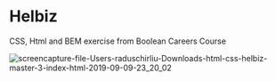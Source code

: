 # Helbiz

CSS, Html and BEM exercise from Boolean Careers Course

![screencapture-file-Users-raduschirliu-Downloads-html-css-helbiz-master-3-index-html-2019-09-09-23_20_02](https://user-images.githubusercontent.com/48323576/64567423-7c72ec80-d358-11e9-917b-33fd8767fbe8.jpg)
